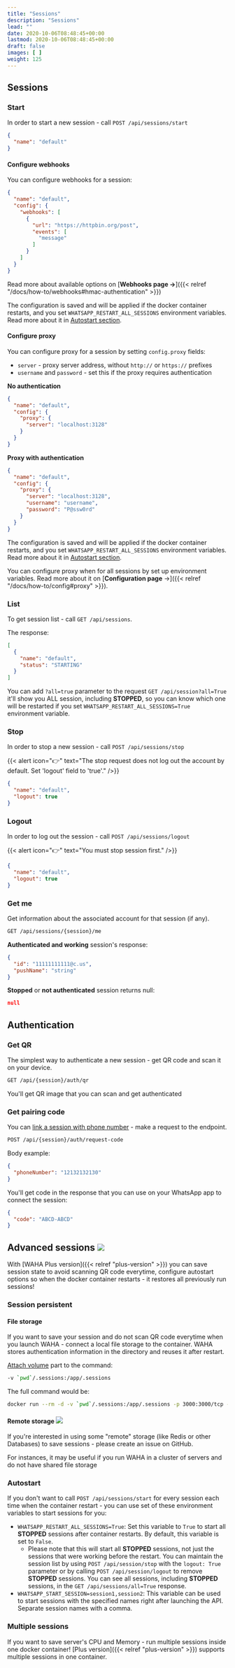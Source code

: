 ```yaml
---
title: "Sessions"
description: "Sessions"
lead: ""
date: 2020-10-06T08:48:45+00:00
lastmod: 2020-10-06T08:48:45+00:00
draft: false
images: [ ]
weight: 125
---
```


## Sessions

### Start

In order to start a new session - call `POST /api/sessions/start`

```json
{
  "name": "default"
}
```
#### Configure webhooks
You can configure webhooks for a session:
```json
{
  "name": "default",
  "config": {
    "webhooks": [
      {
        "url": "https://httpbin.org/post",
        "events": [
          "message"
        ]
      }
    ]
  }
}
```

Read more about available options on [**Webhooks page ->**]({{< relref "/docs/how-to/webhooks#hmac-authentication" >}})

The configuration is saved and will be applied if the docker container restarts,
and you set `WHATSAPP_RESTART_ALL_SESSIONS` environment variables.
Read more about it in [Autostart section](#autostart).

#### Configure proxy
You can configure proxy for a session by setting `config.proxy` fields:
- `server` - proxy server address, without `http://` or `https://` prefixes
- `username` and `password` - set this if the proxy requires authentication


**No authentication**
```json
{
  "name": "default",
  "config": {
    "proxy": {
      "server": "localhost:3128"
    }
  }
}
```

**Proxy with authentication**
```json
{
  "name": "default",
  "config": {
    "proxy": {
      "server": "localhost:3128",
      "username": "username",
      "password": "P@ssw0rd"
    }
  }
}
```

The configuration is saved and will be applied if the docker container restarts,
and you set `WHATSAPP_RESTART_ALL_SESSIONS` environment variables.
Read more about it in [Autostart section](#autostart).

You can configure proxy when for all sessions by set up environment variables.
Read more about it on [**Configuration page** ->]({{< relref "/docs/how-to/config#proxy" >}}).

### List

To get session list - call `GET /api/sessions`.

The response:

```json
[
  {
    "name": "default",
    "status": "STARTING"
  }
]
```

You can add `?all=true` parameter to the request `GET /api/session?all=True` it'll show you ALL session,
including **STOPPED**,
so you can know which one will be restarted if you set `WHATSAPP_RESTART_ALL_SESSIONS=True` environment variable.

### Stop

In order to stop a new session - call `POST /api/sessions/stop`

{{< alert icon="👉" text="The stop request does not log out the account by default. Set 'logout' field to 'true'." />}}

```json
{
  "name": "default",
  "logout": true
}
```

### Logout

In order to log out the session - call `POST /api/sessions/logout`

{{< alert icon="👉" text="You must stop session first." />}}

```json
{
  "name": "default",
  "logout": true
}
```

### Get me

Get information about the associated account for that session (if any).
```bash
GET /api/sessions/{session}/me
```

**Authenticated and working** session's response:
```json
{
  "id": "11111111111@c.us",
  "pushName": "string"
}
```

**Stopped** or **not authenticated** session returns null:
```json
null
```




## Authentication
### Get QR
The simplest way to authenticate a new session - get QR code and scan it on your device.
```bash
GET /api/{session}/auth/qr
```
You'll get QR image that you can scan and get authenticated

### Get pairing code

You can [link a session with phone number](https://faq.whatsapp.com/1324084875126592) - make a request to the endpoint.
```bash
POST /api/{session}/auth/request-code
```

Body example:
```json
{
  "phoneNumber": "12132132130"
}
```

You'll get code in the response that you can use on your WhatsApp app to connect the session:
```json
{
  "code": "ABCD-ABCD"
}
```




## Advanced sessions ![](/images/versions/plus.png)

With [WAHA Plus version]({{< relref "plus-version" >}}) you can save session state to avoid scanning QR code everytime,
configure autostart options so when the docker container restarts - it restores all previously run sessions!

### Session persistent

#### File storage
If you want to save your session and do not scan QR code everytime when you launch WAHA - connect a local file storage
to the container. WAHA stores authentication information in the directory and reuses it after restart.

[Attach volume](https://docs.docker.com/storage/volumes/) part to the command:

```bash
-v `pwd`/.sessions:/app/.sessions
```

The full command would be:

```bash
docker run --rm -d -v `pwd`/.sessions:/app/.sessions -p 3000:3000/tcp --name whatsapp-http-api devlikeapro/whatsapp-http-api-plus
```

#### Remote storage ![](/images/versions/soon.png)

If you're interested in using some "remote" storage (like Redis or other Databases) to save sessions - please create an
issue on GitHub.

For instances, it may be useful if you run WAHA in a cluster of servers and do not have shared file storage

### Autostart
If you don't want to call `POST /api/sessions/start` for every session each time when the container restart -
you can use set of these environment variables to start sessions for you:

- `WHATSAPP_RESTART_ALL_SESSIONS=True`: Set this variable to `True` to start all **STOPPED** sessions after container
  restarts. By default, this variable is set to `False`.
  - Please note that this will start all **STOPPED** sessions, not just the sessions that were working before the restart. You can maintain the session list by
    using `POST /api/session/stop` with the `logout: True` parameter or by calling `POST /api/session/logout` to remove
    **STOPPED** sessions. You can see all sessions, including **STOPPED** sessions, in the `GET /api/sessions/all=True`
    response.
- `WHATSAPP_START_SESSION=session1,session2`: This variable can be used to start sessions with the specified names right
  after launching the API. Separate session names with a comma.


### Multiple sessions

If you want to save server's CPU and Memory - run multiple sessions inside one docker container!
[Plus version]({{< relref "plus-version" >}}) supports multiple sessions in one container.

